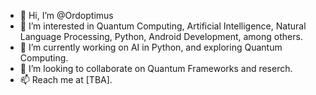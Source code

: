 - 👋 Hi, I’m @Ordoptimus
- 👀 I’m interested in Quantum Computing, Artificial Intelligence, Natural Language Processing, Python, Android Development, among others.
- 🌱 I’m currently working on AI in Python, and exploring Quantum Computing.
- 💞️ I’m looking to collaborate on Quantum Frameworks and reserch.
- 📫 Reach me at [TBA].

<!---
Ordoptimus/Ordoptimus is a ✨ special ✨ repository because its `README.md` (this file) appears on your GitHub profile.
You can click the Preview link to take a look at your changes.
--->
